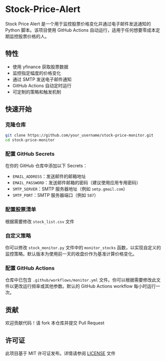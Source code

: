 # Stock-Price-Alert

Stock Price Alert 是一个用于监控股票价格变化并通过电子邮件发送通知的 Python 脚本。该项目使用 GitHub Actions 自动运行，适用于任何想要零成本定期监控股票价格的人。
 
## 特性
 
- 使用 yfinance 获取股票数据
- 监控指定幅度的价格变化
- 通过 SMTP 发送电子邮件通知
- GitHub Actions 自动定时运行
- 可定制的策略和触发机制
 
## 快速开始
 
### 克隆仓库
 
```bash
git clone https://github.com/your_username/stock-price-monitor.git
cd stock-price-monitor
```
 
### 配置 GitHub Secrets
 
在你的 GitHub 仓库中添加以下 Secrets：
 
- `EMAIL_ADDRESS`：发送邮件的邮箱地址
- `EMAIL_PASSWORD`：发送邮件邮箱的密码（建议使用应用专用密码）
- `SMTP_SERVER`：SMTP 服务器地址（例如 `smtp.gmail.com`）
- `SMTP_PORT`：SMTP 服务器端口（例如 `587`）
 
### 配置股票清单
 
根据需要修改 `stock_list.csv` 文件
 
### 自定义策略
 
你可以修改 `stock_monitor.py` 文件中的 `monitor_stocks` 函数，以实现自定义的监控策略。默认版本为使用前一天的收盘价作为基准计算价格变化。
 
### 配置 GitHub Actions
 
仓库中已包含 `.github/workflows/monitor.yml` 文件。你可以根据需要修改此文件以更改运行频率或其他参数。默认的 GitHub Actions workflow 每小时运行一次。
 
## 贡献
 
欢迎贡献代码！请 fork 本仓库并提交 Pull Request
 
## 许可证
 
此项目基于 MIT 许可证发布。详情请参阅 [LICENSE](./LICENSE) 文件
